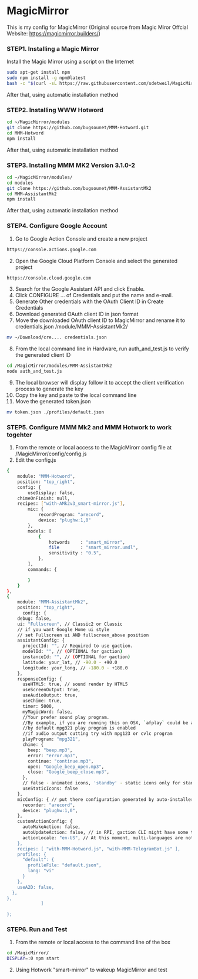 # MagicMirror
This is my config for MagicMirror
(Original source from Magic Miror Offcial Website: https://magicmirror.builders/)
### STEP1. Installing a Magic Mirror
Install the Magic Mirror using a script on the Internet
```sh
sudo apt-get install npm
sudo npm install -g npm@latest
bash -c "$(curl -sL https://raw.githubusercontent.com/sdetweil/MagicMirror_scripts/master/raspberry.sh)"
```
After that, using automatic installation method
### STEP2. Installing WWW Hotword
```sh
cd ~/MagicMirror/modules
git clone https://github.com/bugsounet/MMM-Hotword.git
cd MMM-Hotword
npm install
```
After that, using automatic installation method
### STEP3. Installing MMM MK2 Version 3.1.0-2
```sh
cd ~/MagicMirror/modules/
cd modules
git clone https://github.com/bugsounet/MMM-AssistantMk2
cd MMM-AssistantMk2
npm install
```
After that, using automatic installation method

### STEP4. Configure Google Account
1. Go to Google Action Console and create a new project
```sh
https://console.actions.google.com
```
2. Open the Google Cloud Platform Console and select the generated project
```sh
https://console.cloud.google.com
```
3. Search for the Google Assistant API and click Enable.
4. Click CONFIGURE ... of Credentials and put the name and e-mail.
5. Generate Other credentials with the OAuth Client ID in Create Credentials
6. Download generated OAuth client ID in json format
7. Move the downloaded OAuth client ID to MagicMirror and rename it to credentials.json /module/MMM-AssistantMk2/
```sh
mv ~/Download/cre.... credentials.json
```
8. From the local command line in Hardware, run auth_and_test.js to verify the generated client ID
```sh
cd /MagicMirror/modules/MMM-AssistantMk2
node auth_and_test.js
```
9. The local browser will display follow it to accept the client verification process to generate the key
10. Copy the key and paste to the local command line
11. Move the generated token.json
```sh
mv token.json ./profiles/default.json
```
### STEP5. Configure MMM Mk2 and MMM Hotwork to work togehter
1. From the remote or local access to the MagicMirorr config file at /MagicMirror/config/config.js
2. Edit the config.js 
```sh
{
	module: "MMM-Hotword",
	position: "top_right",
	config: {
		useDisplay: false,
    chimeOnFinish: null,
    recipes: ["with-AMk2v3_smart-mirror.js"],
		mic: {
			recordProgram: "arecord",
			device: "plughw:1,0"
		},
		models: [
			{
				hotwords    : "smart_mirror",
				file        : "smart_mirror.umdl",
				sensitivity : "0.5",
			},
		],
		commands: {

		}
	}
},
{
	module: "MMM-AssistantMk2",
	position: "top_right",
	  config: {
    debug: false,
    ui: "Fullscreen", // Classic2 or Classic
    // if you want Google Home ui style
    // set Fullscreen ui AND fullscreen_above position
    assistantConfig: {
      projectId: "", // Required to use gaction.
      modelId: "", // (OPTIONAL for gaction)
      instanceId: "", // (OPTIONAL for gaction)
      latitude: your_lat, // -90.0 - +90.0
      longitude: your_long, // -180.0 - +180.0
    },
    responseConfig: {
      useHTML5: true, // sound render by HTML5
      useScreenOutput: true,
      useAudioOutput: true,
      useChime: true,
      timer: 5000,
      myMagicWord: false,
      //Your prefer sound play program.
      //By example, if you are running this on OSX, `afplay` could be available.
      //by default mpg321 play program is enabled
      //if audio output cutting try with mpg123 or cvlc program
      playProgram: "mpg321",
      chime: {
        beep: "beep.mp3",
        error: "error.mp3",
        continue: "continue.mp3",
        open: "Google_beep_open.mp3",
        close: "Google_beep_close.mp3",
      },
      // false - animated icons, 'standby' - static icons only for standby state, true - all static icons
      useStaticIcons: false
    },
    micConfig: { // put there configuration generated by auto-installer
      recorder: "arecord",
      device: "plughw:1,0",
    },
    customActionConfig: {
      autoMakeAction: false,
      autoUpdateAction: false, // in RPI, gaction CLI might have some trouble.(current version should be 2.2.4, but for linux-arm, Google haven't updated) so leave this as false in RPI. I don't know it is solved or not.
      actionLocale: "en-US", // At this moment, multi-languages are not supported, sorry. Someday I'll work.
    },
    recipes: [ "with-MMM-Hotword.js", "with-MMM-TelegramBot.js" ],
    profiles: {
      "default": {
        profileFile: "default.json",
        lang: "vi"
      }
    },
    useA2D: false,
  },
},
             ]

};
```
### STEP6. Run and Test
1. From the remote or local access to the command line of the box
```sh
cd /MagicMirror/
DISPLAY=:0 npm start

```
2. Using Hotwork "smart-mirror" to wakeup MagicMirror and test
